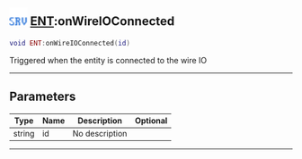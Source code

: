 ## <img src="../../.gitbook/assets/server.png" width="32" height="32" /> [ENT](../ent/README.md):onWireIOConnected

```lua
void ENT:onWireIOConnected(id)
```

Triggered when the entity is connected to the wire IO<br>

-----------------
## Parameters

| Type   | Name | Description | Optional |
| ------ | ---- | ----------- | -------: |
| string | id | No description |  |


--------